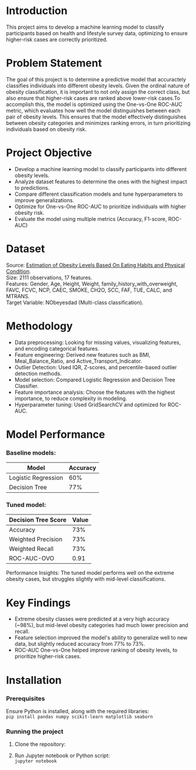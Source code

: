 # Introduction  
This project aims to develop a machine learning model to classify participants based on health and lifestyle survey data, optimizing to ensure higher-risk cases are correctly prioritized.

# Problem Statement
The goal of this project is to determine a predictive model that accuractely classifies individuals into different obesity levels. Given the ordinal nature of obesity classification, it is important to not only assign the correct class, but also ensure that higher-risk cases are ranked above lower-risk cases.To accomplish this, the model is optimized using the One-vs-One ROC-AUC metric, which evaluates how well the model distinguishes between each pair of obesity levels. This ensures that the model effectively distinguishes between obesity categories and minimizes ranking errors, in turn prioritizing individuals based on obesity risk.

# Project Objective
- Develop a machine learning model to classify participants into different obesity levels.
- Analyze dataset features to determine the ones with the highest impact to predictions.
- Compare different classification models and tune hyperparameters to improve generalizations.
- Optimize for One-vs-One ROC-AUC to prioritize individuals with higher obesity risk.
- Evaluate the model using multiple metrics (Accuracy, F1-score, ROC-AUC)

# Dataset
Source: [Estimation of Obesity Levels Based On Eating Habits and Physical Condition](https://archive.ics.uci.edu/dataset/544/estimation+of+obesity+levels+based+on+eating+habits+and+physical+condition).  
Size: 2111 observations, 17 features.  
Features: Gender, Age, Height, Weight, family_history_with_overweight, FAVC, FCVC, NCP, CAEC, SMOKE, CH2O, SCC, FAF, TUE, CALC, and MTRANS.  
Target Variable: NObeyesdad (Multi-class classification).  

# Methodology
- Data preprocessing: Looking for missing values, visualizing features, and encoding categorical features.
- Feature engineering: Derived new features such as BMI, Meal_Balance_Ratio, and Active_Transport_Indicator.
- Outlier Detection: Used IQR, Z-scores, and percentile-based outlier detection methods.
- Model selection: Compared Logistic Regression and Decision Tree Classifier.
- Feature importance analysis: Choose the features with the highest importance, to reduce complexity in modeling.
- Hyperparameter tuning: Used GridSearchCV and optimized for ROC-AUC.

# Model Performance

### Baseline models:

| Model               | Accuracy |
|---------------------|----------|
| Logistic Regression | 60%      | 
| Decision Tree       | 77%      |

### Tuned model: 

| Decision Tree Score | Value |
|---------------------|-------|
| Accuracy            | 73%   |
| Weighted Precision  | 73%   |
| Weighted Recall     | 73%   |
| ROC-AUC-OVO         | 0.91  |

Performance Insights: The tuned model performs well on the extreme obesity cases, but struggles slightly with mid-level classifications.


# Key Findings

- Extreme obesity classes were predicted at a very high accuracy (~98%), but mid-level obesity categories had much lower precision and recall.
- Feature selection improved the model's ability to generalize well to new data, but slightly reduced accuracy from 77% to 73%.
- ROC-AUC One-vs-One helped improve ranking of obesity levels, to prioritize higher-risk cases.

# Installation

### Prerequisites
Ensure Python is installed, along with the required libraries:  
`pip install pandas numpy scikit-learn matplotlib seaborn`

### Running the project
1. Clone the repository:

2. Run Jupyter notebook or Python script:  
`jupyter notebook`

